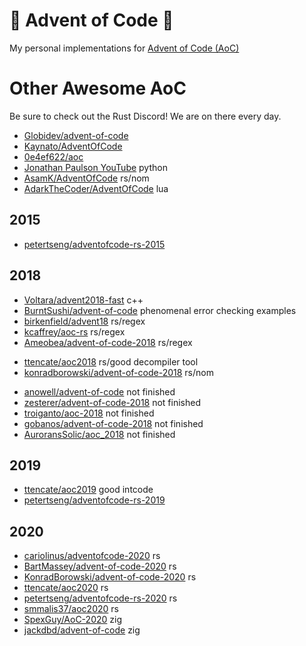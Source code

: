 # 🎄 Advent of Code 🎄

My personal implementations for
[Advent of Code (AoC)](https://adventofcode.com/)



# Other Awesome AoC

Be sure to check out the Rust Discord! We are on there every day.

* [Globidev/advent-of-code](https://github.com/Globidev/advent-of-code)
* [Kaynato/AdventOfCode](https://github.com/Kaynato/AdventOfCode)
* [0e4ef622/aoc](https://github.com/0e4ef622/aoc)
* [Jonathan Paulson YouTube](https://www.youtube.com/watch?v=R19aQppUh-M) python
* [AsamK/AdventOfCode](https://github.com/AsamK/AdventOfCode) rs/nom
* [AdarkTheCoder/AdventOfCode](https://github.com/AdarkTheCoder/AdventOfCode) lua

## 2015

- [petertseng/adventofcode-rs-2015](https://github.com/petertseng/adventofcode-rs-2015)

## 2018

* [Voltara/advent2018-fast](https://github.com/Voltara/advent2018-fast) c++
* [BurntSushi/advent-of-code](https://github.com/BurntSushi/advent-of-code) phenomenal error checking examples
* [birkenfield/advent18](https://github.com/birkenfeld/advent18) rs/regex
* [kcaffrey/aoc-rs](https://github.com/kcaffrey/aoc-rs) rs/regex
* [Ameobea/advent-of-code-2018](https://github.com/Ameobea/advent-of-code-2018) rs/regex
- [ttencate/aoc2018](https://github.com/ttencate/aoc2018) rs/good decompiler tool
- [konradborowski/advent-of-code-2018](https://gitlab.com/KonradBorowski/advent-of-code-2018) rs/nom


* [anowell/advent-of-code](https://github.com/anowell/advent-of-code) not finished
* [zesterer/advent-of-code-2018](https://github.com/zesterer/advent-of-code-2018) not finished
* [troiganto/aoc-2018](https://github.com/troiganto/aoc-2018) not finished
* [gobanos/advent-of-code-2018](https://github.com/gobanos/advent-of-code-2018) not finished
* [AuroransSolic/aoc_2018](https://github.com/AuroransSolis/aoc_2018) not finished

## 2019

- [ttencate/aoc2019](https://github.com/ttencate/aoc2019) good intcode
- [petertseng/adventofcode-rs-2019](https://github.com/petertseng/adventofcode-rs-2019)

## 2020

- [cariolinus/adventofcode-2020](https://github.com/coriolinus/adventofcode-2020) rs
- [BartMassey/advent-of-code-2020](https://github.com/BartMassey/advent-of-code-2020) rs
- [KonradBorowski/advent-of-code-2020](https://gitlab.com/KonradBorowski/advent-of-code-2020) rs
- [ttencate/aoc2020](https://github.com/ttencate/aoc2020) rs
- [petertseng/adventofcode-rs-2020](https://github.com/petertseng/adventofcode-rs-2020) rs
- [smmalis37/aoc2020](https://github.com/smmalis37/aoc2020) rs
- [SpexGuy/AoC-2020](https://github.com/SpexGuy/AoC-2020) zig
- [jackdbd/advent-of-code](https://github.com/jackdbd/advent-of-code) zig
